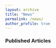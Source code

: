 ```yaml
---
layout: archive
title: "News"
permalink: /news/
author_profile: true
---
```


### Published Articles

